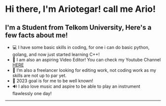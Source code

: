 # Hi there, I'm Ariotegar! call me Ario!

## I'm a Student from Telkom University, Here's a few facts about me!

- 💻 I have some basic skills in coding, for one i can do basic python, golang, and now just started learning C++!
- 🎥 I am also an aspiring Video Editor! You can check my Youtube Channel [HERE][Youtube]
- 👯 I’m also a freelancer looking for editing work, not coding work as my skills are not up to par yet.
- 🥅 2023 goal is for me to be well known!
- 🔊 I also love music and aspire to be able to play an instrument flawlessly one day!
---
</details>

[youtube]: https://www.youtube.com/channel/UCAggRo2oXYpadRJCmITnoVA
